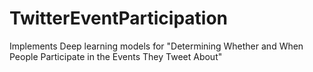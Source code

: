 # TwitterEventParticipation
Implements Deep learning models for "Determining Whether and When People Participate in the Events They Tweet About"
